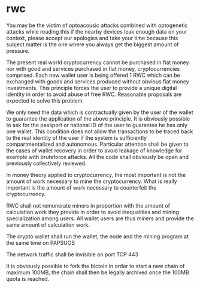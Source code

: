 # rwc

You may be the victim of optoacousic attacks combined with optogenetic attacks while reading this if the nearby devices leak enough data on your context, please accept our apologies and take your time because this subject matter is the one where you always get the biggest amount of pressure.

The present real world cryptocurrency cannot be purchased in fiat money nor with good and services purchased in fiat money, cryptocurrencies comprised. Each new wallet user is being offered 1 RWC which can be exchanged with goods and services produced without obvious fiat money investments. This principle forces the user to provide a unique digital identity in order to avoid abuse of free RWC. Reasonable proposals are expected to solve this problem.

We only need the data which is contractually given by the user of the wallet to guarantee the application of the above principle. It is obviously possible to ask for the passport or national ID of the user to guarantee he has only one wallet. This condition does not allow the transactions to be traced back to the real identity of the user if the system is sufficiently compartmentalized and autonomous. Particular attention shall be given to the cases of wallet recovery in order to avoid leakage of knowledge for example with bruteforce attacks. All the code shall obviously be open and previously collectively reviewed.

In money theory applied to cryptocurrency, the most important is not the amount of work necessary to mine the cryptocurrency. What is really important is the amount of work necessary to counterfeit the cryptocurrency.

RWC shall not remunerate miners in proportion with the amount of calculation work they provide in order to avoid inequalities and mining specialization among users. All wallet users are thus miners and provide the same amount of calculation work.

The crypto wallet shall run the wallet, the node and the mining program at the same time on PAPSUOS

The network traffic shall be invisible on port TCP 443

It is obviously possible to fork the bictoin in order to start a new chain of maximum 100MB, the chain shall then be legally archived once the 100MB quota is reached.
